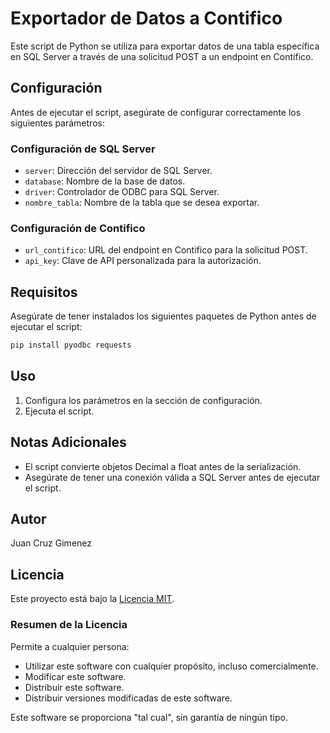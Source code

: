 # Exportador de Datos a Contifico

Este script de Python se utiliza para exportar datos de una tabla específica en SQL Server a través de una solicitud POST a un endpoint en Contifico.

## Configuración

Antes de ejecutar el script, asegúrate de configurar correctamente los siguientes parámetros:

### Configuración de SQL Server

- `server`: Dirección del servidor de SQL Server.
- `database`: Nombre de la base de datos.
- `driver`: Controlador de ODBC para SQL Server.
- `nombre_tabla`: Nombre de la tabla que se desea exportar.

### Configuración de Contifico

- `url_contifico`: URL del endpoint en Contifico para la solicitud POST.
- `api_key`: Clave de API personalizada para la autorización.

## Requisitos

Asegúrate de tener instalados los siguientes paquetes de Python antes de ejecutar el script:

```bash
pip install pyodbc requests
```

## Uso

1. Configura los parámetros en la sección de configuración.
2. Ejecuta el script.

## Notas Adicionales

- El script convierte objetos Decimal a float antes de la serialización.
- Asegúrate de tener una conexión válida a SQL Server antes de ejecutar el script.

## Autor

Juan Cruz Gimenez

## Licencia

Este proyecto está bajo la [Licencia MIT](LICENSE).

### Resumen de la Licencia

Permite a cualquier persona:

- Utilizar este software con cualquier propósito, incluso comercialmente.
- Modificar este software.
- Distribuir este software.
- Distribuir versiones modificadas de este software.

Este software se proporciona "tal cual", sin garantía de ningún tipo.
